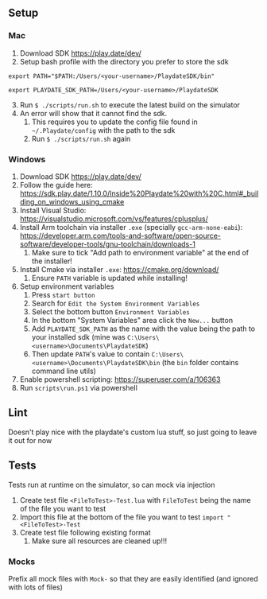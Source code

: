 ## Setup

### Mac
1. Download SDK https://play.date/dev/
2. Setup bash profile with the directory you prefer to store the sdk
```
export PATH="$PATH:/Users/<your-username>/PlaydateSDK/bin"

export PLAYDATE_SDK_PATH=/Users/<your-username>/PlaydateSDK
```
3. Run `$ ./scripts/run.sh` to execute the latest build on the simulator
4. An error will show that it cannot find the sdk. 
   1. This requires you to update the config file found in `~/.Playdate/config` with the path to the sdk
   2. Run `$ ./scripts/run.sh` again

### Windows
1. Download SDK https://play.date/dev/
2. Follow the guide here: https://sdk.play.date/1.10.0/Inside%20Playdate%20with%20C.html#_building_on_windows_using_cmake
3. Install Visual Studio: https://visualstudio.microsoft.com/vs/features/cplusplus/
4. Install Arm toolchain via installer `.exe` (specially `gcc-arm-none-eabi`): https://developer.arm.com/tools-and-software/open-source-software/developer-tools/gnu-toolchain/downloads-1
   1. Make sure to tick "Add path to environment variable" at the end of the installer!
5. Install Cmake via installer `.exe`: https://cmake.org/download/
   1. Ensure `PATH` variable is updated while installing!
6. Setup environment variables
   1. Press `start button`
   2. Search for `Edit the System Environment Variables`
   3. Select the bottom button `Environment Variables`
   4. In the bottom "System Variables" area click the `New...` button 
   5. Add `PLAYDATE_SDK_PATH` as the name with the value being the path to your installed sdk (mine was `C:\Users\<username>\Documents\PlaydateSDK`)
   6. Then update `PATH`'s value to contain `C:\Users\<username>\Documents\PlaydateSDK\bin` (the `bin` folder contains command line utils)
7. Enable powershell scripting: https://superuser.com/a/106363
8. Run `scripts\run.ps1` via powershell

## Lint

Doesn't play nice with the playdate's custom lua stuff, so just going to leave it out for now

## Tests
Tests run at runtime on the simulator, so can mock via injection

1. Create test file `<FileToTest>-Test.lua` with `FileToTest` being the name of the file you want to test
2. Import this file at the bottom of the file you want to test `import "<FileToTest>-Test`
3. Create test file following existing format
   1. Make sure all resources are cleaned up!!!

### Mocks
Prefix all mock files with `Mock-` so that they are easily identified (and ignored with lots of files)